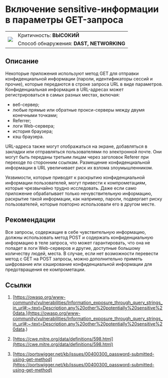 # Включение sensitive-информации в параметры GET-запроса

<table class='noborder'>
    <colgroup>
      <col/>
      <col/>
    </colgroup>
    <tbody>
      <tr>
        <td rowspan="2"><img src="../../../img/defekt_vysokij.png"/></td>
        <td>Критичность:<strong> ВЫСОКИЙ</strong></td>
      </tr>
      <tr>
        <td>Способ обнаружения:<strong> DAST, NETWORKING</strong></td>
      </tr>
    </tbody>
</table>

## Описание

Некоторые приложения используют метод GET для отправки конфиденциальной информации (пароли, идентификаторы сессий и прочие), которые передаются в строке запроса URL в виде параметров. Конфиденциальная информация в URL-адресах может регистрироваться в самых разных местах, включая:

* веб-сервер;
* любые прямые или обратные прокси-серверы между двумя конечными точками;
* Referrer;
* логи Web-сервера;
* история браузера;
* кэш браузера.

URL-адреса также могут отображаться на экране, добавляться в закладки или отправляться пользователями по электронной почте. Они могут быть переданы третьим лицам через заголовок Referer при переходе по сторонним ссылкам. Размещение конфиденциальной информации в URL увеличивает риск их взлома злоумышленником.

Уязвимости, которые приводят к раскрытию конфиденциальной информации пользователей, могут привести к компрометациям, которые чрезвычайно трудно исследовать. Даже если само приложение обрабатывает только нечувствительную информацию, раскрытие такой информации, как например, пароли, подвергает риску пользователей, которые повторно использовали его в другом месте.

## Рекомендации

Все запросы, содержащие в себе чувствительную информацию, должны использовать метод POST и содержать конфиденциальную информацию в теле запроса, что может гарантировать, что она не попадет в логи Web-серверов и другие, доступные большому количеству людей, места. В случае, если нет возможности перевести метод с GET на POST запросы, можно дополнительно приметь шифрование или хэширование конфиденциальной информации для предотвращения ее компрометации.

## Ссылки

1. [https://owasp.org/www-community/vulnerabilities/Information_exposure_through_query_strings_in_url#:~:text=Description,any%20other%20potentially%20sensitive%20data.](https://owasp.org/www-community/vulnerabilities/Information_exposure_through_query_strings_in_url#:~:text=Description,any%20other%20potentially%20sensitive%20data.)

2. [https://cwe.mitre.org/data/definitions/598.html](https://cwe.mitre.org/data/definitions/598.html)

3. [https://portswigger.net/kb/issues/00400300_password-submitted-using-get-method](https://portswigger.net/kb/issues/00400300_password-submitted-using-get-method)